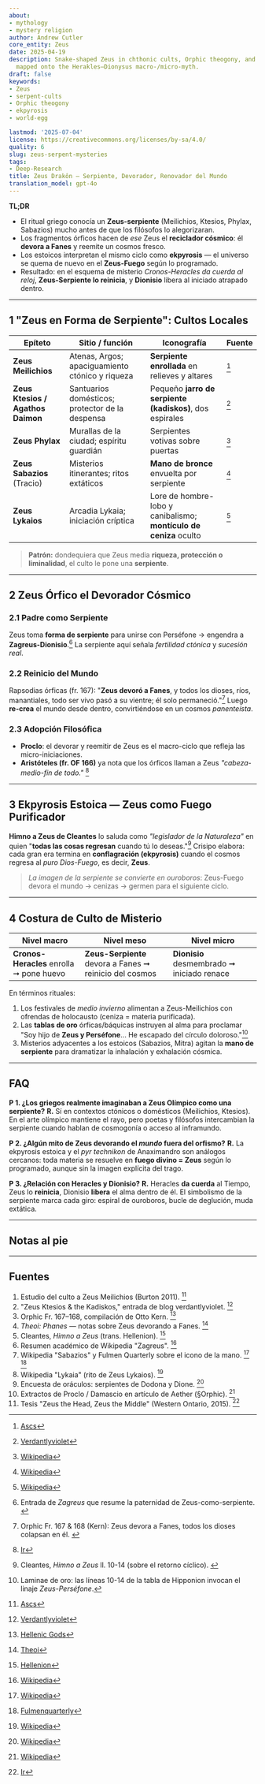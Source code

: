 ```yaml
---
about:
- mythology
- mystery religion
author: Andrew Cutler
core_entity: Zeus
date: 2025-04-19
description: Snake-shaped Zeus in chthonic cults, Orphic theogony, and Stoic ekpyrosis,
  mapped onto the Herakles–Dionysus macro-/micro-myth.
draft: false
keywords:
- Zeus
- serpent-cults
- Orphic theogony
- ekpyrosis
- world-egg

lastmod: '2025-07-04'
license: https://creativecommons.org/licenses/by-sa/4.0/
quality: 6
slug: zeus-serpent-mysteries
tags:
- Deep-Research
title: Zeus Drakôn — Serpiente, Devorador, Renovador del Mundo
translation_model: gpt-4o
---
```


**TL;DR**

- El ritual griego conocía un **Zeus-serpiente** (Meilichios, Ktesios, Phylax, Sabazios) mucho antes de que los filósofos lo alegorizaran.
- Los fragmentos órficos hacen de *ese* Zeus el **reciclador cósmico**: él **devora a Fanes** y reemite un cosmos fresco.
- Los estoicos interpretan el mismo ciclo como **ekpyrosis** — el universo se quema de nuevo en el **Zeus-Fuego** según lo programado.
- Resultado: en el esquema de misterio *Cronos-Heracles da cuerda al reloj*, **Zeus-Serpiente lo reinicia**, y **Dionisio** libera al iniciado atrapado dentro.

---

## 1 "Zeus en Forma de Serpiente": Cultos Locales

| Epíteto | Sitio / función | Iconografía | Fuente |
|---------|-----------------|-------------|--------|
| **Zeus Meilichios** | Atenas, Argos; apaciguamiento ctónico y riqueza | **Serpiente enrollada** en relieves y altares | [^oai1] |
| **Zeus Ktesios / Agathos Daimon** | Santuarios domésticos; protector de la despensa | Pequeño **jarro de serpiente (kadiskos)**, dos espirales | [^oai2] |
| **Zeus Phylax** | Murallas de la ciudad; espíritu guardián | Serpientes votivas sobre puertas | [^oai3] |
| **Zeus Sabazios** (Tracio) | Misterios itinerantes; ritos extáticos | **Mano de bronce** envuelta por serpiente | [^oai4] |
| **Zeus Lykaios** | Arcadia Lykaia; iniciación críptica | Lore de hombre-lobo y canibalismo; **montículo de ceniza** oculto | [^oai5] |

> **Patrón:** dondequiera que Zeus media **riqueza, protección o liminalidad**, el culto le pone una **serpiente**.

---

## 2 Zeus Órfico el Devorador Cósmico

### 2.1 Padre como Serpiente
Zeus toma **forma de serpiente** para unirse con Perséfone → engendra a **Zagreus-Dionisio**.[^zagreus] La serpiente aquí señala *fertilidad ctónica* y *sucesión real*.

### 2.2 Reinicio del Mundo
Rapsodias órficas (fr. 167): "**Zeus devoró a Fanes**, y todos los dioses, ríos, manantiales, todo ser vivo pasó a su vientre; él solo permaneció."[^phanes-swallow]
Luego **re-crea** el mundo desde dentro, convirtiéndose en un cosmos *panenteísta*.

### 2.3 Adopción Filosófica
- **Proclo**: el devorar y reemitir de Zeus es el macro-ciclo que refleja las micro-iniciaciones.
- **Aristóteles (fr. OF 166)** ya nota que los órficos llaman a Zeus *"cabeza-medio-fin de todo."* [^oai6]

---

## 3 Ekpyrosis Estoica — Zeus como Fuego Purificador

**Himno a Zeus de Cleantes** lo saluda como *"legislador de la Naturaleza"* en quien "**todas las cosas regresan** cuando tú lo deseas."[^cleanthes] Crisipo elabora: cada gran era termina en **conflagración (ekpyrosis)** cuando el cosmos regresa al *puro Dios-Fuego*, es decir, **Zeus**.

> *La imagen de la serpiente se convierte en ouroboros*: Zeus-Fuego devora el mundo → cenizas → germen para el siguiente ciclo.

---

## 4 Costura de Culto de Misterio

| Nivel macro | Nivel meso | Nivel micro |
|-------------|------------|-------------|
| **Cronos-Heracles** enrolla ➞ pone huevo | **Zeus-Serpiente** devora a Fanes ➞ reinicio del cosmos | **Dionisio** desmembrado ➞ iniciado renace |

En términos rituales:
1. Los festivales de *medio invierno* alimentan a Zeus-Meilichios con ofrendas de holocausto (ceniza = materia purificada).
2. Las **tablas de oro** órficas/báquicas instruyen al alma para proclamar "Soy hijo de **Zeus y Perséfone**… He escapado del círculo doloroso."[^tablets]
3. Misterios adyacentes a los estoicos (Sabazios, Mitra) agitan la **mano de serpiente** para dramatizar la inhalación y exhalación cósmica.

---

## FAQ <!-- mantiene el soporte de esquema FAQPage -->

**P 1. ¿Los griegos realmente imaginaban a Zeus Olímpico como una serpiente?**
**R.** Sí en contextos ctónicos o domésticos (Meilichios, Ktesios). En el arte olímpico mantiene el rayo, pero poetas y filósofos intercambian la serpiente cuando hablan de cosmogonía o acceso al inframundo.

**P 2. ¿Algún mito de Zeus devorando el *mundo* fuera del orfismo?**
**R.** La ekpyrosis estoica y el *pyr technikon* de Anaximandro son análogos cercanos: toda materia se resuelve en **fuego divino = Zeus** según lo programado, aunque sin la imagen explícita del trago.

**P 3. ¿Relación con Heracles y Dionisio?**
**R.** Heracles **da cuerda** al Tiempo, Zeus lo **reinicia**, Dionisio **libera** el alma dentro de él. El simbolismo de la serpiente marca cada giro: espiral de ouroboros, bucle de deglución, muda extática.

---

## Notas al pie

[^oai1]: [Ascs](https://www.ascs.org.au/news/ascs31/Burton.pdf)
[^oai2]: [Verdantlyviolet](https://verdantlyviolet.tumblr.com/post/643083523253829632/zeus-ktesios-and-the-kadiskos-zeus-ktesios-of-the)
[^oai3]: [Wikipedia](https://en.wikipedia.org/wiki/Oracle)
[^oai4]: [Wikipedia](https://en.wikipedia.org/wiki/Sabazios)
[^oai5]: [Wikipedia](https://en.wikipedia.org/wiki/Lykaia)
[^oai6]: [Ir](https://ir.lib.uwo.ca/context/etd/article/4619/viewcontent/Zeus_the_Head_Zeus_the_Middle___Studies_in_the_Orphic_Theogonies.pdf)
[^oai7]: [Wikipedia](https://en.wikipedia.org/wiki/Zagreus)
[^oai8]: [Hellenic Gods](https://www.hellenicgods.org/the-orphic-fragments-of-otto-kern)
[^oai9]: [Hellenion](https://www.hellenion.org/zeus/cleanthes-hymn-to-zeus/)
[^oai10]: [Theoi](https://www.theoi.com/Protogenos/Phanes.html)
[^oai11]: [Fulmenquarterly](https://www.fulmenquarterly.com/the-hand-of-sabazios)
[^oai12]: [Wikipedia](https://en.wikipedia.org/wiki/Aether_%28mythology%29)
[^zagreus]: Entrada de *Zagreus* que resume la paternidad de Zeus-como-serpiente. [^oai7]
[^phanes-swallow]: Orphic Fr. 167 & 168 (Kern): Zeus devora a Fanes, todos los dioses colapsan en él. [^oai8]
[^cleanthes]: Cleantes, *Himno a Zeus* ll. 10-14 (sobre el retorno cíclico). [^oai9]
[^tablets]: Laminae de oro: las líneas 10-14 de la tabla de Hipponion invocan el linaje *Zeus-Perséfone*.

---

## Fuentes

1. Estudio del culto a Zeus Meilichios (Burton 2011). [^oai1]
2. "Zeus Ktesios & the Kadiskos," entrada de blog verdantlyviolet. [^oai2]
3. Orphic Fr. 167–168, compilación de Otto Kern. [^oai8]
4. *Theoi: Phanes* — notas sobre Zeus devorando a Fanes. [^oai10]
5. Cleantes, *Himno a Zeus* (trans. Hellenion). [^oai9]
6. Resumen académico de Wikipedia "Zagreus". [^oai7]
7. Wikipedia "Sabazios" y Fulmen Quarterly sobre el icono de la mano. [^oai4] [^oai11]
8. Wikipedia "Lykaia" (rito de Zeus Lykaios). [^oai5]
9. Encuesta de oráculos: serpientes de Dodona y Dione. [^oai3]
10. Extractos de Proclo / Damascio en artículo de Aether (§Orphic). [^oai12]
11. Tesis "Zeus the Head, Zeus the Middle" (Western Ontario, 2015). [^oai6]